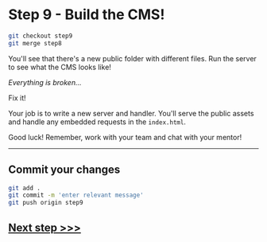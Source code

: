 # Step 9 - Build the CMS!

```bash
git checkout step9
git merge step8
 ```

You'll see that there's a new public folder with different files.  Run the server to see what the CMS looks like!


*Everything is broken...*

Fix it!  

Your job is to write a new server and handler.  You'll serve the public assets and handle any embedded requests in the `index.html`.


Good luck!  Remember, work with your team and chat with your mentor!

---
## Commit your changes

```bash
git add .
git commit -m 'enter relevant message'
git push origin step9
```

## [**Next step >>>**](step10.md)
